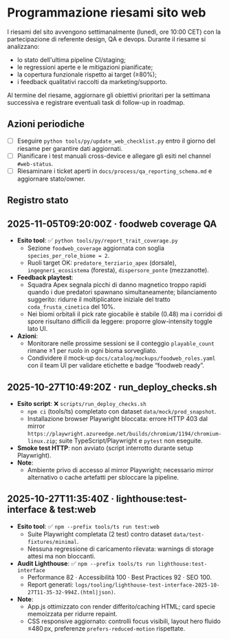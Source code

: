 # Programmazione riesami sito web

I riesami del sito avvengono settimanalmente (lunedì, ore 10:00 CET) con la
partecipazione di referente design, QA e devops. Durante il riesame si
analizzano:

- lo stato dell'ultima pipeline CI/staging;
- le regressioni aperte e le mitigazioni pianificate;
- la copertura funzionale rispetto ai target (≥80%);
- i feedback qualitativi raccolti da marketing/supporto.

Al termine del riesame, aggiornare gli obiettivi prioritari per la settimana
successiva e registrare eventuali task di follow-up in roadmap.

## Azioni periodiche

- [ ] Eseguire `python tools/py/update_web_checklist.py` entro il giorno del
      riesame per garantire dati aggiornati.
- [ ] Pianificare i test manuali cross-device e allegare gli esiti nel channel
      `#web-status`.
- [ ] Riesaminare i ticket aperti in `docs/process/qa_reporting_schema.md` e
      aggiornare stato/owner.

## Registro stato

<!-- web_log:start -->
## 2025-11-05T09:20:00Z · foodweb coverage QA
- **Esito tool**: ✅ `python tools/py/report_trait_coverage.py`
  - Sezione `foodweb_coverage` aggiornata con soglia `species_per_role_biome = 2`.
  - Ruoli target OK: `predatore_terziario_apex` (dorsale), `ingegneri_ecosistema`
    (foresta), `dispersore_ponte` (mezzanotte).
- **Feedback playtest**:
  - Squadra Apex segnala picchi di danno magnetico troppo rapidi quando i due
    predatori spawnano simultaneamente; bilanciamento suggerito: ridurre il
    moltiplicatore iniziale del tratto `coda_frusta_cinetica` del 10%.
  - Nei biomi orbitali il pick rate giocabile è stabile (0.48) ma i corridoi
    di spore risultano difficili da leggere: proporre glow-intensity toggle
    lato UI.
- **Azioni**:
  - Monitorare nelle prossime sessioni se il conteggio `playable_count`
    rimane ≥1 per ruolo in ogni bioma sorvegliato.
  - Condividere il mock-up `docs/catalog/mockups/foodweb_roles.yaml` con il
    team UI per validare etichette e badge “foodweb ready”.
## 2025-10-27T10:49:20Z · run_deploy_checks.sh
- **Esito script**: ❌ `scripts/run_deploy_checks.sh`
  - `npm ci` (tools/ts) completato con dataset `data/mock/prod_snapshot`.
  - Installazione browser Playwright bloccata: errore HTTP 403 dal mirror `https://playwright.azureedge.net/builds/chromium/1194/chromium-linux.zip`; suite TypeScript/Playwright e `pytest` non eseguite.
- **Smoke test HTTP**: non avviato (script interrotto durante setup Playwright).
- **Note**:
  - Ambiente privo di accesso al mirror Playwright; necessario mirror alternativo o cache artefatti per sbloccare la pipeline.
## 2025-10-27T11:35:40Z · lighthouse:test-interface & test:web
- **Esito tool**: ✅ `npm --prefix tools/ts run test:web`
  - Suite Playwright completata (2 test) contro dataset `data/test-fixtures/minimal`.
  - Nessuna regressione di caricamento rilevata: warnings di storage attesi ma non bloccanti.
- **Audit Lighthouse**: ✅ `npm --prefix tools/ts run lighthouse:test-interface`
  - Performance 82 · Accessibilità 100 · Best Practices 92 · SEO 100.
  - Report generati: `logs/tooling/lighthouse-test-interface-2025-10-27T11-35-32-994Z.(html|json)`.
- **Note**:
  - App.js ottimizzato con render differito/caching HTML; card specie memoizzata per ridurre repaint.
  - CSS responsive aggiornato: controlli focus visibili, layout hero fluido ≤480 px, preferenze `prefers-reduced-motion` rispettate.
<!-- web_log:end -->
